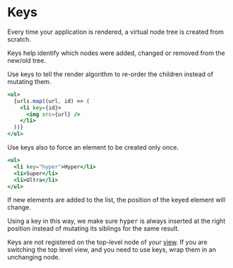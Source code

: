 # Keys

Every time your application is rendered, a virtual node tree is created from scratch.

Keys help identify which nodes were added, changed or removed from the new/old tree.

Use keys to tell the render algorithm to re-order the children instead of mutating them.

```jsx
<ul>
  {urls.map((url, id) => (
    <li key={id}>
      <img src={url} />
    </li>
  ))}
</ul>
```

Use keys also to force an element to be created only once.

```jsx
<ul>
  <li key="hyper">Hyper</li>
  <li>Super</li>
  <li>Ultra</li>
</ul>
```

If new elements are added to the list, the position of the keyed element will change.

Using a key in this way, we make sure <samp>hyper</samp> is always inserted at the right position instead of mutating its siblings for the same result.

Keys are not registered on the top-level node of your [view](/docs/view.md). If you are switching the top level view, and you need to use keys, wrap them in an unchanging node.
